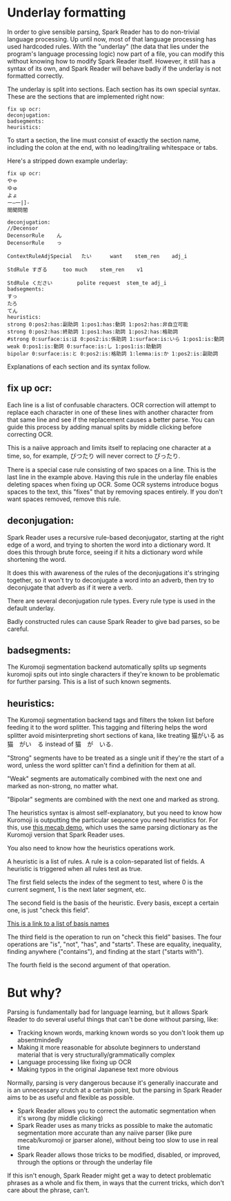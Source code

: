 # Underlay formatting

In order to give sensible parsing, Spark Reader has to do non-trivial language processing. Up until now, most of that language processing has used hardcoded rules. With the "underlay" (the data that lies under the program's language processing logic) now part of a file, you can modify this without knowing how to modify Spark Reader itself. However, it still has a syntax of its own, and Spark Reader will behave badly if the underlay is not formatted correctly.

The underlay is split into sections. Each section has its own special syntax. These are the sections that are implemented right now:

    fix up ocr:
    deconjugation:
    badsegments:
    heuristics:

To start a section, the line must consist of exactly the section name, including the colon at the end, with no leading/trailing whitespace or tabs.

Here's a stripped down example underlay:
    
    fix up ocr:
    やゃ
    ゆゅ
    よょ
    ー―一|]-
    間聞問閤
      
    deconjugation:
    //Decensor
    DecensorRule	ん
    DecensorRule	っ
    
    ContextRuleAdjSpecial	たい		want	stem_ren	adj_i
    
    StdRule	すぎる		too much	stem_ren	v1
    
    StdRule	ください		polite request	stem_te	adj_i
    badsegments:
    すっ
    たろ
    てん
    heuristics:
    strong 0:pos2:has:副助詞 1:pos1:has:動詞 1:pos2:has:非自立可能
    strong 0:pos2:has:終助詞 1:pos1:has:助詞 1:pos2:has:格助詞
    #strong 0:surface:is:は 0:pos2:is:係助詞 1:surface:is:いら 1:pos1:is:動詞
    weak 0:pos1:is:動詞 0:surface:is:し 1:pos1:is:助動詞
    bipolar 0:surface:is:と 0:pos2:is:格助詞 1:lemma:is:か 1:pos2:is:副助詞
    
Explanations of each section and its syntax follow.

## fix up ocr:

Each line is a list of confusable characters. OCR correction will attempt to replace each character in one of these lines with another character from that same line and see if the replacement causes a better parse. You can guide this process by adding manual splits by middle clicking before correcting OCR.

This is a naiive approach and limits itself to replacing one character at a time, so, for example, びつたり will never correct to ぴったり.

There is a special case rule consisting of two spaces on a line. This is the last line in the example above. Having this rule in the underlay file enables deleting spaces when fixing up OCR. Some OCR systems introduce bogus spaces to the text, this "fixes" that by removing spaces entirely. If you don't want spaces removed, remove this rule.

## deconjugation:

Spark Reader uses a recursive rule-based deconjugator, starting at the right edge of a word, and trying to shorten the word into a dictionary word. It does this through brute force, seeing if it hits a dictionary word while shortening the word.

It does this with awareness of the rules of the deconjugations it's stringing together, so it won't try to deconjugate a word into an adverb, then try to deconjugate that adverb as if it were a verb. 

There are several deconjugation rule types. Every rule type is used in the default underlay.

Badly constructed rules can cause Spark Reader to give bad parses, so be careful.

## badsegments:

The Kuromoji segmentation backend automatically splits up segments kuromoji spits out into single characters if they're known to be problematic for further parsing. This is a list of such known segments.

## heuristics:

The Kuromoji segmentation backend tags and filters the token list before feeding it to the word splitter. This tagging and filtering helps the word splitter avoid misinterpreting short sections of kana, like treating 猫がいる as 猫　がい　る instead of 猫　が　いる.

"Strong" segments have to be treated as a single unit if they're the start of a word, unless the word splitter can't find a definition for them at all.

"Weak" segments are automatically combined with the next one and marked as non-strong, no matter what.

"Bipolar" segments are combined with the next one and marked as strong.

The heuristics syntax is almost self-explanatory, but you need to know how Kuromoji is outputting the particular sequence you need heuristics for. For this, use [this mecab demo](http://www.edrdg.org/~jwb/mecabdemo.html), which uses the same parsing dictionary as the Kuromoji version that Spark Reader uses.

You also need to know how the heuristics operations work.

A heuristic is a list of rules. A rule is a colon-separated list of fields. A heuristic is triggered when all rules test as true.

The first field selects the index of the segment to test, where 0 is the current segment, 1 is the next later segment, etc.

The second field is the basis of the heuristic. Every basis, except a certain one, is just "check this field".

[This is a link to a list of basis names](https://github.com/wareya/Spark-Reader/blob/ef050cd540ac3853a9e1c297f11179a3b537f7aa/heavy/src/Heavy.java#L194)

The third field is the operation to run on "check this field" basises. The four operations are "is", "not", "has", and "starts". These are equality, inequality, finding anywhere ("contains"), and finding at the start ("starts with"). 

The fourth field is the second argument of that operation.


# But why?

Parsing is fundamentally bad for language learning, but it allows Spark Reader to do several useful things that can't be done without parsing, like:

* Tracking known words, marking known words so you don't look them up absentmindedly
* Making it more reasonable for absolute beginners to understand material that is very structurally/grammatically complex
* Language processing like fixing up OCR
* Making typos in the original Japanese text more obvious

Normally, parsing is very dangerous because it's generally inaccurate and is an unnecessary crutch at a certain point, but the parsing in Spark Reader aims to be as useful and flexible as possible.

* Spark Reader allows you to correct the automatic segmentation when it's wrong (by middle clicking)
* Spark Reader uses as many tricks as possible to make the automatic segmentation more accurate than any naiive parser (like pure mecab/kuromoji or jparser alone), without being too slow to use in real time
* Spark Reader allows those tricks to be modified, disabled, or improved, through the options or through the underlay file

If this isn't enough, Spark Reader might get a way to detect problematic phrases as a whole and fix them, in ways that the current tricks, which don't care about the phrase, can't.
